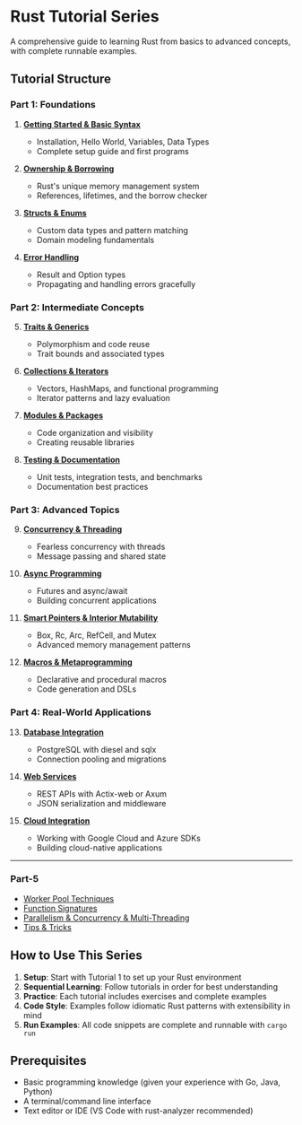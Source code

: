 # Rust Tutorial Series

A comprehensive guide to learning Rust from basics to advanced concepts, with complete runnable examples.

## Tutorial Structure

### Part 1: Foundations

1. **[Getting Started & Basic Syntax](tutorial-1-getting-started.md)**
   - Installation, Hello World, Variables, Data Types
   - Complete setup guide and first programs

2. **[Ownership & Borrowing](tutorial-2-ownership.md)**
   - Rust's unique memory management system
   - References, lifetimes, and the borrow checker

3. **[Structs & Enums](tutorial-3-structs-enums.md)**
   - Custom data types and pattern matching
   - Domain modeling fundamentals

4. **[Error Handling](tutorial-4-error-handling.md)**
   - Result and Option types
   - Propagating and handling errors gracefully

### Part 2: Intermediate Concepts

5. **[Traits & Generics](tutorial-5-traits-generics.md)**
   - Polymorphism and code reuse
   - Trait bounds and associated types

6. **[Collections & Iterators](tutorial-6-collections.md)**
   - Vectors, HashMaps, and functional programming
   - Iterator patterns and lazy evaluation

7. **[Modules & Packages](tutorial-7-modules.md)**
   - Code organization and visibility
   - Creating reusable libraries

8. **[Testing & Documentation](tutorial-8-testing.md)**
   - Unit tests, integration tests, and benchmarks
   - Documentation best practices

### Part 3: Advanced Topics

9. **[Concurrency & Threading](tutorial-9-concurrency.md)**
   - Fearless concurrency with threads
   - Message passing and shared state

10. **[Async Programming](tutorial-10-async.md)**
    - Futures and async/await
    - Building concurrent applications

11. **[Smart Pointers & Interior Mutability](tutorial-11-smart-pointers.md)**
    - Box, Rc, Arc, RefCell, and Mutex
    - Advanced memory management patterns

12. **[Macros & Metaprogramming](tutorial-12-macros.md)**
    - Declarative and procedural macros
    - Code generation and DSLs

### Part 4: Real-World Applications

13. **[Database Integration](tutorial-13-databases.md)**
    - PostgreSQL with diesel and sqlx
    - Connection pooling and migrations

14. **[Web Services](tutorial-14-web-services.md)**
    - REST APIs with Actix-web or Axum
    - JSON serialization and middleware

15. **[Cloud Integration](tutorial-15-cloud.md)**
    - Working with Google Cloud and Azure SDKs
    - Building cloud-native applications

---

### Part-5

- [Worker Pool Techniques](Worker_Pool.md)
- [Function Signatures](Function_Signatures.md)
- [Parallelism & Concurrency & Multi-Threading](Parallelism_Concurrency_Multithreading.md)
- [Tips & Tricks](Tips_And_Tricks.md)

## How to Use This Series

1. **Setup**: Start with Tutorial 1 to set up your Rust environment
2. **Sequential Learning**: Follow tutorials in order for best understanding
3. **Practice**: Each tutorial includes exercises and complete examples
4. **Code Style**: Examples follow idiomatic Rust patterns with extensibility in mind
5. **Run Examples**: All code snippets are complete and runnable with `cargo run`

## Prerequisites

- Basic programming knowledge (given your experience with Go, Java, Python)
- A terminal/command line interface
- Text editor or IDE (VS Code with rust-analyzer recommended)